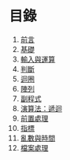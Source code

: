 # 目錄

1. [前言](https://github.com/xixa3333/C-Textbook/blob/main/%E5%89%8D%E8%A8%80.md)
2. [基礎](https://github.com/xixa3333/C-Plus-Plus-Textbook/blob/main/%E5%9F%BA%E7%A4%8E.md)
3. [輸入與運算](https://github.com/xixa3333/C-Plus-Plus-Textbook/blob/main/%E8%BC%B8%E5%85%A5%E8%88%87%E9%81%8B%E7%AE%97.md)
4. [判斷](https://github.com/xixa3333/C-Plus-Plus-Textbook/blob/main/%E5%88%A4%E6%96%B7.md)
5.  [迴圈](https://github.com/xixa3333/C-Plus-Plus-Textbook/blob/main/%E8%BF%B4%E5%9C%88.md)
6. [陣列](https://github.com/xixa3333/C-Plus-Plus-Textbook/blob/main/%E9%99%A3%E5%88%97.md)
7. [副程式](https://github.com/xixa3333/C-Plus-Plus-Textbook/blob/main/%E5%89%AF%E7%A8%8B%E5%BC%8F.md)
8. [演算法：遞迴](https://github.com/xixa3333/C-Plus-Plus-Textbook/blob/main/%E6%BC%94%E7%AE%97%E6%B3%95%EF%BC%9A%E9%81%9E%E8%BF%B4.md)
9. [前置處理](https://github.com/xixa3333/C-Plus-Plus-Textbook/blob/main/%E5%89%8D%E7%BD%AE%E8%99%95%E7%90%86.md)
10. [指標]()
11. [亂數與時間]()
12. [檔案處理]()
